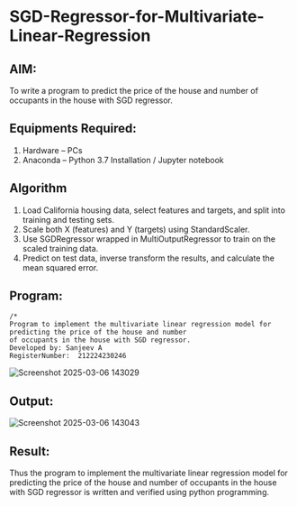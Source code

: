 # SGD-Regressor-for-Multivariate-Linear-Regression

## AIM:
To write a program to predict the price of the house and number of occupants in the house with SGD regressor.

## Equipments Required:
1. Hardware – PCs
2. Anaconda – Python 3.7 Installation / Jupyter notebook

## Algorithm
1. Load California housing data, select features and targets, and split into training and testing sets.
2. Scale both X (features) and Y (targets) using StandardScaler.
3. Use SGDRegressor wrapped in MultiOutputRegressor to train on the scaled training data.
4. Predict on test data, inverse transform the results, and calculate the mean squared error.

## Program:
```
/*
Program to implement the multivariate linear regression model for predicting the price of the house and number
of occupants in the house with SGD regressor.
Developed by: Sanjeev A
RegisterNumber:  212224230246

```

![Screenshot 2025-03-06 143029](https://github.com/user-attachments/assets/5c6f0955-a62d-4316-b536-ccf6798f9d5b)
## Output:
![Screenshot 2025-03-06 143043](https://github.com/user-attachments/assets/9f6c66a7-5284-4bd2-b4a1-6fcbacfe9831)

## Result:
Thus the program to implement the multivariate linear regression model for predicting the price of the house and number of occupants in the house with SGD regressor is written and verified using python programming.
